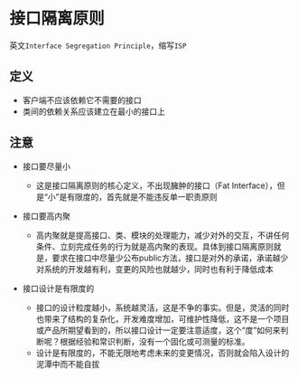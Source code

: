 # 接口隔离原则
英文`Interface Segregation Principle`，缩写`ISP`

## 定义
- 客户端不应该依赖它不需要的接口
- 类间的依赖关系应该建立在最小的接口上

## 注意

- 接口要尽量小
    - 这是接口隔离原则的核心定义，不出现臃肿的接口（Fat Interface），但是“小”是有限度的，首先就是不能违反单一职责原则


- 接口要高内聚
    - 高内聚就是提高接口、类、模块的处理能力，减少对外的交互，不讲任何条件、立刻完成任务的行为就是高内聚的表现。具体到接口隔离原则就是，要求在接口中尽量少公布public方法，接口是对外的承诺，承诺越少对系统的开发越有利，变更的风险也就越少，同时也有利于降低成本
    
    
- 接口设计是有限度的
    - 接口的设计粒度越小，系统越灵活，这是不争的事实。但是，灵活的同时也带来了结构的复杂化，开发难度增加，可维护性降低，这不是一个项目或产品所期望看到的，所以接口设计一定要注意适度，这个“度”如何来判断呢？根据经验和常识判断，没有一个固化或可测量的标准。
    - 设计是有限度的，不能无限地考虑未来的变更情况，否则就会陷入设计的泥潭中而不能自拔